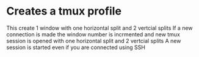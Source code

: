 # Creates a tmux profile 
This create 1 window with one horizontal split and 2 vertcial splits
If a new connection is made the window number is incrmented and new tmux session is opened with one horizontal split and 2 vertcial splits
A new session is started even if you are connected using SSH 
